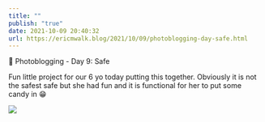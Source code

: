 ```yaml
---
title: ""
publish: "true"
date: 2021-10-09 20:40:32
url: https://ericmwalk.blog/2021/10/09/photoblogging-day-safe.html
---
```


📸 Photoblogging - Day 9: Safe

Fun little project for our 6 yo today putting this together. Obviously it is not the safest safe but she had fun and it is functional for her to put some candy in 😁

![](https://ericmwalk.blog/uploads/2021/bf74ad381d.jpg)